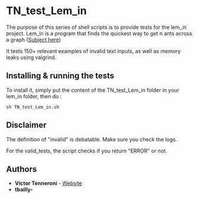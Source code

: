 # TN_test_Lem_in

The purpose of this series of shell scripts is to provide tests for the lem_in project.
Lem_in is a program that finds the quickest way to get n ants across a graph ([Subject here](https://www.dropbox.com/s/1wlvsos3fg2w5ju/lem-in.en.pdf?dl=0))

It tests 150+ relevant examples of invalid text inputs, as well as memory leaks using valgrind.

## Installing & running the tests

To install it, simply put the content of the TN_test_Lem_in folder in your lem_in folder, then do :

```
sh TN_test_Lem_in.sh
```
## Disclaimer

The definition of "invalid" is debatable. Make sure you check the logs.

For the valid_tests, the script checks if you return "ERROR" or not.

## Authors

* **Victor Tenneroni** - [Website](http://victor-tenneroni.com/)
* **tbailly-**
